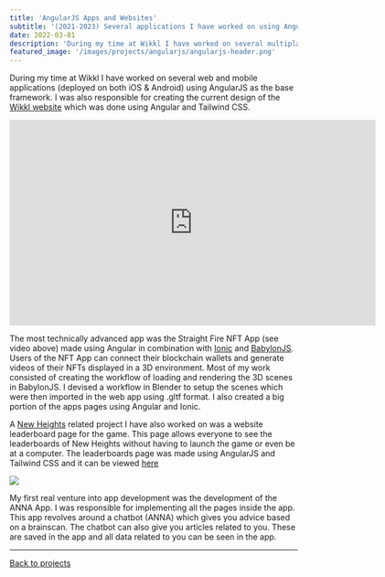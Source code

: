 ```yaml
---
title: 'AngularJS Apps and Websites'
subtitle: '(2021-2023) Several applications I have worked on using AngularJS and multiple supporting frameworks'
date: 2022-03-01
description: 'During my time at Wikkl I have worked on several multiplatform applications built with AngularJS. Supporting frameworks include Tailwind, Ionic & BabylonJS. On this page I have highlighted the most interesting developments.'
featured_image: '/images/projects/angularjs/angularjs-header.png'
---
```


During my time at Wikkl I have worked on several web and mobile applications (deployed on both iOS & Android) using AngularJS as the base framework.
I was also responsible for creating the current design of the [Wikkl website](https://wikkl.me/en/) which was done using Angular and Tailwind CSS.

<iframe src="https://www.youtube.com/embed/8jc8zM7WelE" width="640" height="360" frameborder="0" allowfullscreen></iframe>

The most technically advanced app was the Straight Fire NFT App (see video above) made using Angular in combination with [Ionic](https://ionicframework.com/) and [BabylonJS](https://www.babylonjs.com/).
Users of the NFT App can connect their blockchain wallets and generate videos of their NFTs displayed in a 3D environment.
Most of my work consisted of creating the workflow of loading and rendering the 3D scenes in BabylonJS. I devised a workflow in Blender to setup the scenes which were then imported in the web app using .gltf format.
I also created a big portion of the apps pages using Angular and Ionic.

A [New Heights](https://store.steampowered.com/app/2179440/New_Heights_Realistic_Climbing_and_Bouldering/) related project I have also worked on was a website leaderboard page for the game. This page allows everyone to see the leaderboards of New Heights without having to launch the game or even be at a computer.
The leaderboards page was made using AngularJS and Tailwind CSS and it can be viewed [here](https://newheightsgame.com/leaderboards/-/-/-)

<img src="https://wikkl.me/nl/assets/projects/anna-app/anna-app.webp"/>

My first real venture into app development was the development of the ANNA App. I was responsible for implementing all the pages inside the app. This app revolves around a chatbot (ANNA) which gives you advice based on a brainscan. The chatbot can also give you articles related to you. These are saved in the app and all data related to you can be seen in the app.

----

[Back to projects]({{site.url}})


